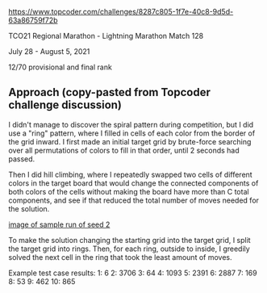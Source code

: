 https://www.topcoder.com/challenges/8287c805-1f7e-40c8-9d5d-63a86759f72b

TCO21 Regional Marathon - Lightning Marathon Match 128

July 28 - August 5, 2021

12/70 provisional and final rank

## Approach (copy-pasted from Topcoder challenge discussion)

I didn't manage to discover the spiral pattern during competition, but I did use a "ring" pattern, where I filled in cells of each color from the border of the grid inward. I first made an initial target grid by brute-force searching over all permutations of colors to fill in that order, until 2 seconds had passed.

Then I did hill climbing, where I repeatedly swapped two cells of different colors in the target board that would change the connected components of both colors of the cells without making the board have more than C total components, and see if that reduced the total number of moves needed for the solution.

[image of sample run of seed 2](https://imgur.com/a/EWyU05u)

To make the solution changing the starting grid into the target grid, I split the target grid into rings. Then, for each ring, outside to inside, I greedily solved the next cell in the ring that took the least amount of moves.

Example test case results:
1: 6
2: 3706
3: 64
4: 1093
5: 2391
6: 2887
7: 169
8: 53
9: 462
10: 865